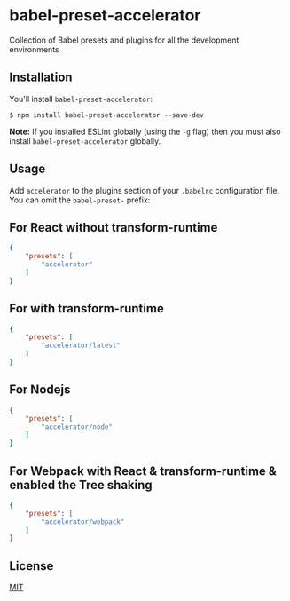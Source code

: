 # babel-preset-accelerator
Collection of Babel presets and plugins for all the development environments

## Installation

You'll install `babel-preset-accelerator`:

```
$ npm install babel-preset-accelerator --save-dev
```

**Note:** If you installed ESLint globally (using the `-g` flag) then you must also install `babel-preset-accelerator` globally.

## Usage

Add `accelerator` to the plugins section of your `.babelrc` configuration file. You can omit the `babel-preset-` prefix:

## For React without transform-runtime

```json
{
    "presets": [
        "accelerator"
    ]
}
```

## For with transform-runtime

```json
{
    "presets": [
        "accelerator/latest"
    ]
}
```

## For Nodejs

```json
{
    "presets": [
        "accelerator/node"
    ]
}
```

## For Webpack with React & transform-runtime & enabled the Tree shaking

```json
{
    "presets": [
        "accelerator/webpack"
    ]
}
```

## License

[MIT](http://www.opensource.org/licenses/mit-license.php)





